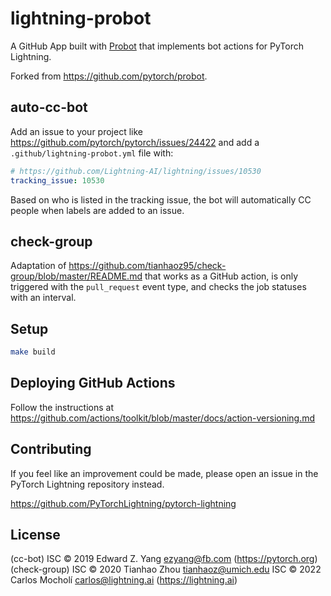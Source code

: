 # lightning-probot

A GitHub App built with [Probot](https://github.com/probot/probot) that implements bot actions for PyTorch Lightning.

Forked from https://github.com/pytorch/probot.

## auto-cc-bot

Add an issue to your project like https://github.com/pytorch/pytorch/issues/24422
and add a `.github/lightning-probot.yml` file with:

```yml
# https://github.com/Lightning-AI/lightning/issues/10530
tracking_issue: 10530
```

Based on who is listed in the tracking issue, the bot will automatically
CC people when labels are added to an issue.

## check-group

Adaptation of https://github.com/tianhaoz95/check-group/blob/master/README.md that works as a GitHub action, is only triggered with the `pull_request` event type, and checks the job statuses with an interval.

## Setup

```sh
make build
```

## Deploying GitHub Actions

Follow the instructions at
https://github.com/actions/toolkit/blob/master/docs/action-versioning.md

## Contributing

If you feel like an improvement could be made, please open an issue in the PyTorch Lightning repository instead.

https://github.com/PyTorchLightning/pytorch-lightning

## License

(cc-bot) ISC © 2019 Edward Z. Yang <ezyang@fb.com> (https://pytorch.org)
(check-group) ISC © 2020 Tianhao Zhou tianhaoz@umich.edu
ISC © 2022 Carlos Mocholí <carlos@lightning.ai> (https://lightning.ai)
